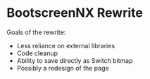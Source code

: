 # BootscreenNX Rewrite

Goals of the rewrite:

- Less reliance on external libraries
- Code cleanup
- Ability to save directly as Switch bitmap
- Possibly a redesign of the page